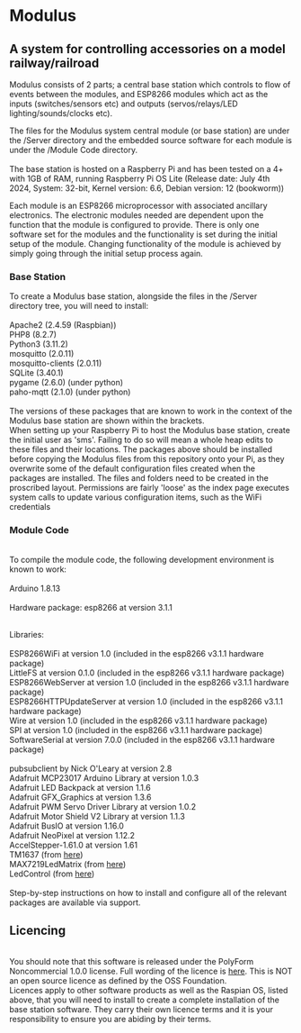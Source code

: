 <h1>Modulus</h1>
<h2>A system for controlling accessories on a model railway/railroad</h2>
<p>
Modulus consists of 2 parts; a central base station which controls to flow of events between the modules, and ESP8266 modules which act as the inputs (switches/sensors etc) and outputs (servos/relays/LED lighting/sounds/clocks etc).
</p>
<p>
The files for the Modulus system central module (or base station) are under the /Server directory and the embedded source software for each module is under the /Module Code directory.
<br /><br />
The base station is hosted on a Raspberry Pi and has been tested on a 4+ with 1GB of RAM, running Raspberry Pi OS Lite
(Release date: July 4th 2024, System: 32-bit, Kernel version: 6.6, Debian version: 12 (bookworm))
</p>
<p>
Each module is an ESP8266 microprocessor with associated ancillary electronics. The electronic modules needed are dependent upon the function that the module is configured to provide. There is only one software set for the modules and the functionality is set during the initial setup of the module. Changing functionality of the module is achieved by simply going through the initial setup process again.
<h3>Base Station</h3>
<p>
To create a Modulus base station, alongside the files in the /Server directory tree, you will need to install:
<br /><br />
Apache2 (2.4.59 (Raspbian))<br />
PHP8 (8.2.7)<br />
Python3 (3.11.2)<br />
mosquitto (2.0.11)<br />
mosquitto-clients (2.0.11)<br />
SQLite (3.40.1)<br />
pygame (2.6.0) (under python)<br />
paho-mqtt (2.1.0) (under python)<br />
<br />
The versions of these packages that are known to work in the context of the Modulus base station are shown within the brackets.
<br />
When setting up your Raspberry Pi to host the Modulus base station, create the initial user as 'sms'. Failing to do so will mean a whole heap edits to these files and their locations. The packages above should be installed before copying the Modulus files from this repository onto your Pi, as they overwrite some of the default configuration files created when the packages are installed. The files and folders need to be created in the proscribed layout. Permissions are fairly 'loose' as the index page executes system calls to update various configuration items, such as the WiFi credentials
<br />
<h3>Module Code</h3>
<br />
To compile the module code, the following development environment is known to work:
<br /><br />
Arduino 1.8.13 <br /><br />
Hardware package: esp8266 at version 3.1.1<br /><br />

Libraries:<br /><br />
ESP8266WiFi at version 1.0 (included in the esp8266 v3.1.1 hardware package)<br /> 
LittleFS at version 0.1.0  (included in the esp8266 v3.1.1 hardware package)<br />
ESP8266WebServer at version 1.0  (included in the esp8266 v3.1.1 hardware package)<br />
ESP8266HTTPUpdateServer at version 1.0  (included in the esp8266 v3.1.1 hardware package)<br />
Wire at version 1.0  (included in the esp8266 v3.1.1 hardware package)<br />
SPI at version 1.0  (included in the esp8266 v3.1.1 hardware package)<br />
SoftwareSerial at version 7.0.0  (included in the esp8266 v3.1.1 hardware package)<br />
<br />
pubsubclient by Nick O'Leary at version 2.8 <br />
Adafruit MCP23017 Arduino Library at version 1.0.3 <br />
Adafruit LED Backpack at version 1.1.6 <br />
Adafruit GFX_Graphics at version 1.3.6 <br />
Adafruit PWM Servo Driver Library at version 1.0.2 <br />
Adafruit Motor Shield V2 Library at version 1.1.3 <br />
Adafruit BusIO at version 1.16.0 <br />
Adafruit NeoPixel at version 1.12.2 <br />
AccelStepper-1.61.0 at version 1.61 <br />
TM1637 (from <a href="https://github.com/avishorp/TM1637">here</a>)<br />
MAX7219LedMatrix (from <a href="https://github.com/squix78/MAX7219LedMatrix">here</a>) <br />
LedControl (from <a href="https://code.google.com/archive/p/arudino-maxmatrix-library/">here</a>)<br />
<br />
Step-by-step instructions on how to install and configure all of the relevant packages are available via support.
<h2>Licencing</h2>
<br />
You should note that this software is released under the PolyForm Noncommercial 1.0.0 license. Full wording of the licence is <a href='https://github.com/polyformproject/polyform-licenses/blob/1.0.0/PolyForm-Noncommercial-1.0.0.md'>here</a>. This is NOT an open source licence as defined by the OSS Foundation.
<br />
Licences apply to other software products as well as the Raspian OS, listed above, that you will need to install to create a complete installation of the base station software. They carry their own licence terms and it is your responsibility to ensure you are abiding by their terms.

